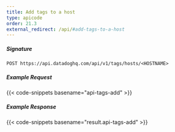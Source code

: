 ```yaml
---
title: Add tags to a host
type: apicode
order: 21.3
external_redirect: /api/#add-tags-to-a-host
---
```


##### Signature
`POST https://api.datadoghq.com/api/v1/tags/hosts/<HOSTNAME>`
##### Example Request
{{< code-snippets basename="api-tags-add" >}}
##### Example Response
{{< code-snippets basename="result.api-tags-add" >}}

